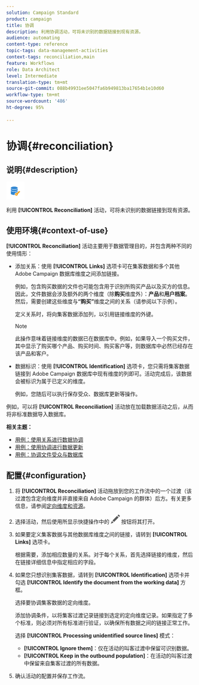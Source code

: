 ```yaml
---
solution: Campaign Standard
product: campaign
title: 协调
description: 利用协调活动，可将未识别的数据链接到现有资源。
audience: automating
content-type: reference
topic-tags: data-management-activities
context-tags: reconciliation,main
feature: Workflows
role: Data Architect
level: Intermediate
translation-type: tm+mt
source-git-commit: 088b49931ee5047fa6b949813ba17654b1e10d60
workflow-type: tm+mt
source-wordcount: '486'
ht-degree: 95%

---
```



# 协调{#reconciliation}

## 说明{#description}

![](assets/reconciliation.png)

利用 **[!UICONTROL Reconciliation]** 活动，可将未识别的数据链接到现有资源。

## 使用环境{#context-of-use}

**[!UICONTROL Reconciliation]** 活动主要用于数据管理目的，并包含两种不同的使用情形：

* 添加关系：使用 **[!UICONTROL Links]** 选项卡可在集客数据和多个其他 Adobe Campaign 数据库维度之间添加链接。

   例如，包含购买数据的文件也可能包含用于识别所购买产品以及买方的信息。因此，文件数据会涉及额外的两个维度（除&#x200B;**购买**&#x200B;维度外）：**产品**&#x200B;和&#x200B;**用户档案**。然后，需要创建这些维度与&#x200B;**“购买”**&#x200B;维度之间的关系（请参阅以下示例）。

   定义关系时，将向集客数据添加列，以引用链接维度的外键。

   >[!NOTE]
   >
   >此操作意味着链接维度的数据已在数据库中。例如，如果导入一个购买文件，其中显示了购买哪个产品、购买时间、购买客户等，则数据库中必然已经存在该产品和客户。

* 数据标识：使用 **[!UICONTROL Identification]** 选项卡，您只需将集客数据链接到 Adobe Campaign 数据库中现有维度的列即可。活动完成后，该数据会被标识为属于已定义的维度。

   例如，您随后可以执行保存受众、数据库更新等操作。

例如，可以将 **[!UICONTROL Reconciliation]** 活动放在加载数据活动之后，从而将非标准数据导入数据库。

**相关主题：**

* [用例：使用关系进行数据协调](../../automating/using/reconciliation-using-relations.md)
* [用例：使用协调进行数据更新](../../automating/using/data-update-reconciliation.md)
* [用例：协调文件受众与数据库](../../automating/using/reconcile-file-audience-with-database.md)

## 配置{#configuration}

1. 将 **[!UICONTROL Reconciliation]** 活动拖放到您的工作流中的一个过渡（该过渡包含定向维度并非直接来自 Adobe Campaign 的群体）后方。有关更多信息，请参阅[定向维度和资源](../../automating/using/query.md#targeting-dimensions-and-resources)。
1. 选择活动，然后使用所显示快捷操作中的 ![](assets/edit_darkgrey-24px.png) 按钮将其打开。
1. 如果要定义集客数据与其他数据库维度之间的链接，请转到 **[!UICONTROL Links]** 选项卡。

   根据需要，添加相应数量的关系。对于每个关系，首先选择链接的维度，然后在链接详细信息中指定相应的字段。

1. 如果您只想识别集客数据，请转到 **[!UICONTROL Identification]** 选项卡并勾选 **[!UICONTROL Identify the document from the working data]** 方框。

   选择要协调集客数据的定向维度。

   添加协调条件，以将集客过渡记录链接到选定的定向维度记录。如果指定了多个标准，则必须对所有标准进行验证，以确保所有数据之间的链接正常工作。

   选择 **[!UICONTROL Processing unidentified source lines]** 模式：

   * **[!UICONTROL Ignore them]**：仅在活动的叫客过渡中保留可识别数据。
   * **[!UICONTROL Keep in the outbound population]**：在活动的叫客过渡中保留来自集客过渡的所有数据。

1. 确认活动的配置并保存工作流。
